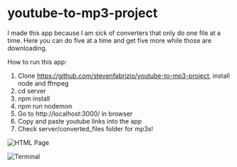 # youtube-to-mp3-project
I made this app because I am sick of converters that only do one file at a time. Here you can do five at a time and get five more while those are downloading.

How to run this app:

1. Clone https://github.com/stevenfabrizio/youtube-to-mp3-project, install node and ffmpeg
2. cd server
3. npm install
4. npm run nodemon
5. Go to http://localhost:3000/ in browser
6. Copy and paste youtube links into the app
7. Check server/converted_files folder for mp3s!

![HTML Page](https://cdn.discordapp.com/attachments/840740146176851979/966253883615748136/unknown.png)

![Terminal](https://cdn.discordapp.com/attachments/840740146176851979/966255497936244776/unknown.png)